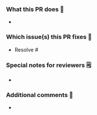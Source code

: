 <!--  Thanks for sending a pull request!
If this is your first time, please read our contributor guidelines: https://github.com/Satellite-im/Core-PWA/wiki/Contributing
-->

### What this PR does 📖
- 

### Which issue(s) this PR fixes 🔨
- Resolve #
<!--Add the ticket Github number such as #Resolve #001 to automatically link the PR to the issue-->

### Special notes for reviewers 🗒️
- 

### Additional comments 🎤
- 